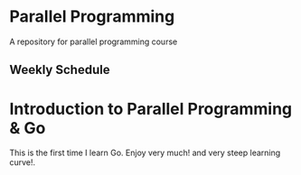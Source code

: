 # Parallel Programming
A repository for parallel programming course

## Weekly Schedule
# Introduction to Parallel Programming & Go
This is the first time I learn Go. Enjoy very much! and very steep learning curve!.
